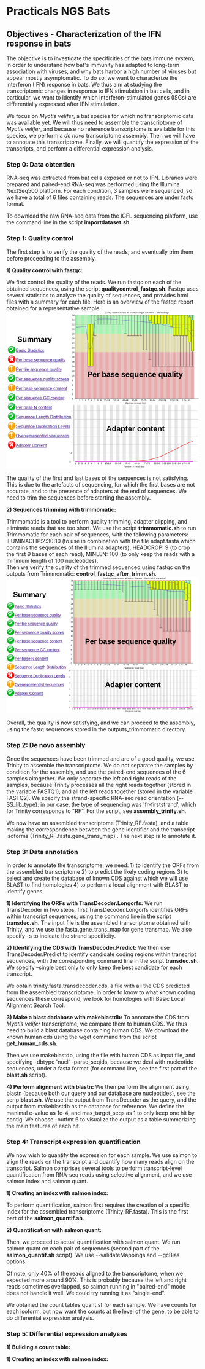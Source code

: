 # Practicals NGS Bats 
## Objectives - Characterization of the IFN response in bats
The objective is to investigate the specificities of the bats immune system, in order to understand how bat's immunity has adapted to long-term association with viruses, and why bats harbor a high number of viruses but appear mostly asymptomatic. 
To do so, we want to characterize the interferon (IFN) response in bats. We thus aim at studying the transcriptomic changes in response to IFN stimulation in bat cells, and in particular, we want to identify which interferon-stimulated genes (ISGs) are differentially expressed after IFN stimulation.

We focus on *Myotis velifer*, a bat species for which no transcriptomic data was available yet. We will thus need to assemble the transcriptome of *Myotis velifer*, and because no reference transcriptome is available for this species, we perform a *de novo* transcriptome assembly. Then we will have to annotate this transcriptome. Finally, we will quantify the expression of the transcripts, and perfomr a differential expression analysis.

### Step 0: Data obtention
RNA-seq was extracted from bat cells exposed or not to IFN. 
Libraries were prepared and paired-end RNA-seq was performed using the Illumina NextSeq500 platform. For each condition, 3 samples were sequenced, so we have a total of 6 files containing reads. The sequences are under fastq format. 

To download the raw RNA-seq data from the IGFL sequencing platform, use the command line in the script **importdataset.sh**.

### Step 1: Quality control
The first step is to verify the quality of the reads, and eventually trim them before proceeding to the assembly.

**1) Quality control with fastqc:** 

We first control the quality of the reads. We run fastqc on each of the obtained sequences, using the script **qualitycontrol_fastqc.sh**. Fastqc uses several statistics to analyze the quality of sequences, and provides html files with a summary for each file. Here is an overview of the fastqc report obtained for a representative sample.
![fastqc report](/imagesreadme/report_fastqc.png)

The quality of the first and last bases of the sequences is not satisfying. This is due to the artefacts of sequencing, for which the first bases are not accurate, and to the presence of adapters at the end of sequences. We need to trim the sequences before starting the assembly.

**2) Sequences trimming with trimmomatic:** 

Trimmomatic is a tool to perform quality trimming, adapter clipping, and eliminate reads that are too short. We use the script **trimmomatic.sh** to run Trimmomatic for each pair of sequences, with the following parameters: ILUMINACLIP:2:30:10 (to use in combination with the file adapt.fasta which contains the sequences of the Illumina adapters), HEADCROP: 9 (to crop the first 9 bases of each read), MINLEN: 100 (to only keep the reads with a minimum length of 100 nucleotides).  
Then we verify the quality of the trimmed sequenced using fastqc on the outputs from Trimmomatic:  **control_fastqc_after_trimm.sh**.
![fastqc after trimming report](/imagesreadme/report_fastqc_aftertrimm.png)

Overall, the quality is now satisfying, and we can proceed to the assembly, using the fastq sequences stored in the outputs_trimmomatic directory.

### Step 2: De novo assembly 
Once the sequences have been trimmed and are of a good quality, we use Trinity to assemble the transcriptome. We do not separate the samples by condition for the assembly, and use the paired-end sequences of the 6 samples altogether. We only separate the left and right reads of the samples, because Trinity processes all the right reads together (stored in the variable FASTQ1), and all the left reads together (stored in the variable FASTQ2). We specify the strand-specific RNA-seq read orientation (--SS_lib_type): in our case, the type of sequencing was 'fr-firststrand', which for Trinity corresponds to "RF".
For the script, see **assembly_trinity.sh**. 

We now have an assembled transcriptome (Trinity_RF.fasta), and a table making the correspondence between the gene identifier and the transcript isoforms (Trinity_RF.fasta.gene_trans_map) . The next step is to annotate it. 

### Step 3: Data annotation
In order to annotate the transcriptome, we need: 1) to identify the ORFs from the assembled transcriptome 2) to predict the likely coding regions 3)  to select and create the database of known CDS against which we will use BLAST to find homologies 4) to perform a local alignment with BLAST to identify genes 

**1) Identifying the ORFs with TransDecoder.Longorfs:** 
We run TransDecoder in two steps, first TransDecoder.Longorfs identifies ORFs within transcript sequences, using the command line in the script **transdec.sh**. The input file is the assembled transcriptome obtained with Trinity, and we use the fasta.gene_trans_map for gene transmap. We also specify -s to indicate the strand specificity.

**2) Identifying the CDS with TransDecoder.Predict:** 
We then use TransDecoder.Predict to identify candidate coding regions within transcript sequences, with the corresponding command line in the script **transdec.sh**. We specify –single best only to only keep the best candidate for each transcript. 

We obtain trinity.fasta.transdecoder.cds, a file with all the CDS predicted from the assembled transcriptome. In order to know to what known coding sequences these correspond, we look for homologies with Basic Local Alignment Search Tool. 

**3) Make a blast dadabase with makeblastdb:**
To annotate the CDS from *Myotis velifer* transcriptome, we compare them to human CDS. We thus need to build a blast database containing human CDS.
We download the known human cds using the wget command from the script **get_human_cds.sh**.

Then we use makeblastdb, using the file with human CDS as input file, and specifying -dbtype 'nucl' -parse_seqids, because we deal with nucleotide sequences, under a fasta format (for command line, see the first part of the **blast.sh** script). 

**4) Perform alignment with blastn:**
We then perform the alignment using blastn (because both our query and our database are nucleotides), see the scrip **blast.sh**. 
We use the output from TransDecoder as the query, and the output from makeblastdb as the database for reference. We define the manimal e-value as 1e-4, and max_target_seqs as 1 to only keep one hit by contig. We choose -outfmt 6 to visualize the output as a table summarizing the main features of each hit. 

### Step 4: Transcript expression quantification
We now wish to quantify the expression for each sample. We use salmon to align the reads on the transcript and quantify how many reads align on the transcript. Salmon comprises several tools to perform transcript-level quantification from RNA-seq reads using selective alignment, and we use salmon index and salmon quant. 

**1) Creating an index with salmon index:**

To perform quantification, salmon first requires the creation of a specific index for the assembled transcriptome (Trinity_RF.fasta). This is the first part of the **salmon_quantif.sh**.

**2) Quantification with salmon quant:**

Then, we proceed to actual quantification with salmon quant. We run salmon quant on each pair of sequences (second part of the **salmon_quantif.sh** script). We use --validateMappings and --gcBias options. 

Of note, only 40% of the reads aligned to the transcriptome, when we expected more around 90%. This is probably because the left and right reads sometimes overlapped, so salmon running in "paired-end" mode does not handle it well. We could try running it as "single-end".

We obtained the count tables quant.sf for each sample. We have counts for each isoform, but now want the counts at the level of the gene, to be able to do differential expression analysis. 

### Step 5: Differential expression analyses

**1) Building a count table:**

**1) Creating an index with salmon index:**